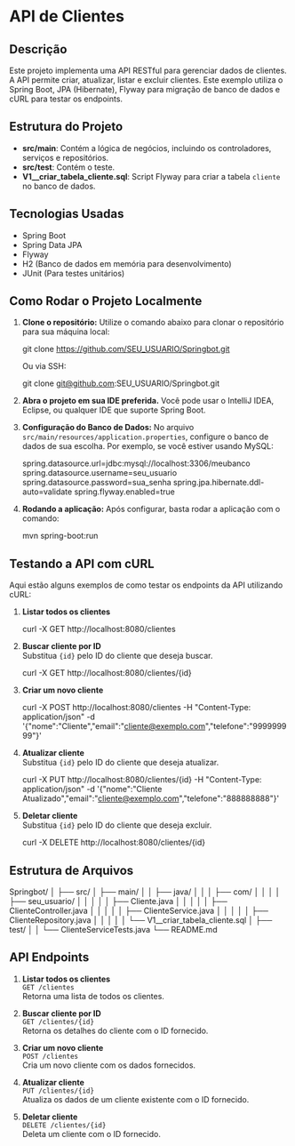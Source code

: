 # API de Clientes

## Descrição
Este projeto implementa uma API RESTful para gerenciar dados de clientes. A API permite criar, atualizar, listar e excluir clientes. Este exemplo utiliza o Spring Boot, JPA (Hibernate), Flyway para migração de banco de dados e cURL para testar os endpoints.

## Estrutura do Projeto
- **src/main**: Contém a lógica de negócios, incluindo os controladores, serviços e repositórios.
- **src/test**: Contém o teste.
- **V1__criar_tabela_cliente.sql**: Script Flyway para criar a tabela `cliente` no banco de dados.
  
## Tecnologias Usadas
- Spring Boot
- Spring Data JPA
- Flyway
- H2 (Banco de dados em memória para desenvolvimento)
- JUnit (Para testes unitários)

## Como Rodar o Projeto Localmente
1. **Clone o repositório:**
   Utilize o comando abaixo para clonar o repositório para sua máquina local:

   git clone https://github.com/SEU_USUARIO/Springbot.git

   Ou via SSH:

   git clone git@github.com:SEU_USUARIO/Springbot.git

2. **Abra o projeto em sua IDE preferida.** Você pode usar o IntelliJ IDEA, Eclipse, ou qualquer IDE que suporte Spring Boot.

3. **Configuração do Banco de Dados:** No arquivo `src/main/resources/application.properties`, configure o banco de dados de sua escolha. Por exemplo, se você estiver usando MySQL:

   spring.datasource.url=jdbc:mysql://localhost:3306/meubanco
   spring.datasource.username=seu_usuario
   spring.datasource.password=sua_senha
   spring.jpa.hibernate.ddl-auto=validate
   spring.flyway.enabled=true

4. **Rodando a aplicação:** Após configurar, basta rodar a aplicação com o comando:

   mvn spring-boot:run

## Testando a API com cURL
Aqui estão alguns exemplos de como testar os endpoints da API utilizando cURL:

1. **Listar todos os clientes**

   curl -X GET http://localhost:8080/clientes

2. **Buscar cliente por ID**  
   Substitua `{id}` pelo ID do cliente que deseja buscar.

   curl -X GET http://localhost:8080/clientes/{id}

3. **Criar um novo cliente**

   curl -X POST http://localhost:8080/clientes -H "Content-Type: application/json" -d '{"nome":"Cliente","email":"cliente@exemplo.com","telefone":"999999999"}'

4. **Atualizar cliente**  
   Substitua `{id}` pelo ID do cliente que deseja atualizar.

   curl -X PUT http://localhost:8080/clientes/{id} -H "Content-Type: application/json" -d '{"nome":"Cliente Atualizado","email":"cliente@exemplo.com","telefone":"888888888"}'

5. **Deletar cliente**  
   Substitua `{id}` pelo ID do cliente que deseja excluir.

   curl -X DELETE http://localhost:8080/clientes/{id}

## Estrutura de Arquivos

Springbot/
│
├── src/
│   ├── main/
│   │   ├── java/
│   │   │   ├── com/
│   │   │   │   ├── seu_usuario/
│   │   │   │   │   ├── Cliente.java
│   │   │   │   │   ├── ClienteController.java
│   │   │   │   │   ├── ClienteService.java
│   │   │   │   │   ├── ClienteRepository.java
│   │   │   │   │   └── V1__criar_tabela_cliente.sql
│   ├── test/
│   │   └── ClienteServiceTests.java
└── README.md

## API Endpoints
1. **Listar todos os clientes**  
   `GET /clientes`  
   Retorna uma lista de todos os clientes.

2. **Buscar cliente por ID**  
   `GET /clientes/{id}`  
   Retorna os detalhes do cliente com o ID fornecido.

3. **Criar um novo cliente**  
   `POST /clientes`  
   Cria um novo cliente com os dados fornecidos.

4. **Atualizar cliente**  
   `PUT /clientes/{id}`  
   Atualiza os dados de um cliente existente com o ID fornecido.

5. **Deletar cliente**  
   `DELETE /clientes/{id}`  
   Deleta um cliente com o ID fornecido.
